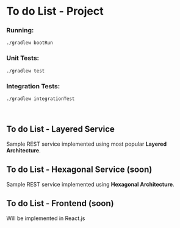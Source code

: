 # To do List - Project

### Running:
```
./gradlew bootRun
```
### Unit Tests:
```
./gradlew test
```
### Integration Tests:
```
./gradlew integrationTest
```

<br>

## To do List - Layered Service 
Sample REST service implemented using most popular **Layered Architecture**.

## To do List - Hexagonal Service (soon)
Sample REST service implemented using **Hexagonal Architecture**. 

## To do List - Frontend (soon)
Will be implemented in React.js

